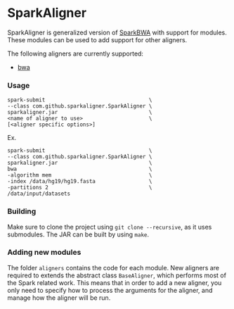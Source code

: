 # SparkAligner

SparkAligner is generalized version of [SparkBWA](https://github.com/citiususc/SparkBWA) with
support for modules. These modules can be used to add support for other aligners.

The following aligners are currently supported:
* [bwa](http://bio-bwa.sourceforge.net/bwa.shtml)

### Usage
```
spark-submit                                 \
--class com.github.sparkaligner.SparkAligner \
sparkaligner.jar                             \
<name of aligner to use>                     \
[<aligner specific options>]                 
```

Ex.
```
spark-submit                                 \
--class com.github.sparkaligner.SparkAligner \
sparkaligner.jar                             \
bwa                                          \
-algorithm mem                               \
-index /data/hg19/hg19.fasta                 \
-partitions 2                                \
/data/input/datasets                         
```

### Building
Make sure to clone the project using `git clone --recursive`, as it uses
submodules.
The JAR can be built by using `make`.

### Adding new modules
The folder `aligners` contains the code for each module. New aligners are
required to extends the abstract class `BaseAligner`, which performs most of
the Spark related work. This means that in order to add a new aligner, you
only need to specify how to process the arguments for the aligner, and manage
how the aligner will be run.
